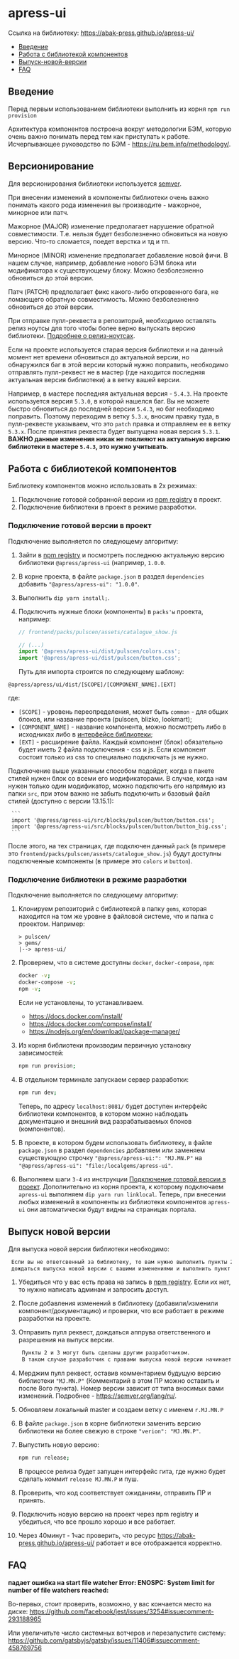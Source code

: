 # apress-ui

Ссылка на библиотеку: https://abak-press.github.io/apress-ui/

* [Введение](#Введение)
* [Работа с библиотекой компонентов](#Работа-с-библиотекой-компонентов)
* [Выпуск-новой-версии](#Выпуск-новой-версии)
* [FAQ](#FAQ)


## Введение

Перед первым использованием библиотеки выполнить из корня `npm run provision`

Архитектура компонентов построена вокруг методологии БЭМ, которую очень важно понимать перед тем как приступать к работе.
Исчерпывающее руководство по БЭМ - https://ru.bem.info/methodology/.


## Версионирование

Для версионирования библиотеки используется [semver](https://semver.org/).

При внесении изменений в компоненты библиотеки очень важно понимать какого рода изменения вы производите - мажорное,
минорное или патч.

Мажорное  (MAJOR) изменение предполагает нарушение обратной совместимости. Т.е. нельзя будет безболезненно обновиться
на новую версию. Что-то сломается, поедет верстка и тд и тп.

Минорное (MINOR) изменение предполагает добавление новой фичи. В нашем случае, например, добавление нового БЭМ блока или
модификатора к существующему блоку. Можно безболезненно обновиться до этой версии.

Патч (PATCH) предполагает фикс какого-либо откровенного бага, не ломающего обратную совместимость. Можно безболезненно
обновиться до этой версии.

При отправке пулл-реквеста в репозиторий, необходимо оставлять релиз ноутсы для того чтобы более верно выпускать версию
библиотеки.
[Подробнее о релиз-ноутсах](https://github.com/abak-press/guides/blob/master/frontend/workflow/common-functionality/README.md#release-notes).


Если на проекте используется старая версия библиотеки и на данный момент нет времени обновиться до актуальной версии,
но обнаружился баг в этой версии который нужно поправить, необходимо отправлять пулл-реквест не в мастер (где находится
последняя актуальная версия библиотеки) а в ветку вашей версии.

Например, в мастере последняя актуальная версия - `5.4.3`. На проекте используется версия `5.3.0`, в которой нашелся
баг. Вы не можете быстро обновиться до последней версии `5.4.3`, но баг необходимо поправить. Поэтому переходим в ветку
`5.3.x`, вносим правку туда, в пулл-реквесте указываем, что это `patch` правка и отправляем ее в ветку `5.3.x`. После 
принятия реквеста будет выпущена новая версия `5.3.1`. **ВАЖНО данные изменения никак не повлияют на актуальную версию
библиотеки в мастере `5.4.3`, это нужно учитывать**.


## Работа с библиотекой компонентов

Библиотеку компонентов можно использовать в 2х режимах:

1. Подключение готовой собранной версии из [npm registry](https://registry.railsc.ru) в проект.
2. Подключение библиотеки в проект в режиме разработки.


### Подключение готовой версии в проект

Подключение выполняется по следующему алгоритму:

1. Зайти в [npm registry](https://registry.railsc.ru) и посмотреть последнюю актуальную версию библиотеки
   `@apress/apress-ui` (например, `1.0.0`.

2. В корне проекта, в файле `package.json` в раздел `dependencies` добавить `"@apress/apress-ui": "1.0.0"`.

3. Выполнить `dip yarn install;`.

4. Подключить нужные блоки (компоненты) в `packs'ы` проекта, например:

   ```js
   // frontend/packs/pulscen/assets/catalogue_show.js
   
   // (...)
   import '@apress/apress-ui/dist/pulscen/colors.css';
   import '@apress/apress-ui/dist/pulscen/button.css';
   ```

   Путь для импорта строится по следующему шаблону:

  `@apress/apress/ui/dist/[SCOPE]/[COMPONENT_NAME].[EXT]`

  где:
  
  * `[SCOPE]`          - уровень переопределения, может быть `common` - для общих блоков, или название проекта (pulscen,
    blizko, lookmart);
  * `[COMPONENT_NAME]` - название компонента, можно посмотреть либо в исходниках либо в
    [интерфейсе библиотеки](https://abak-press.github.io/apress-ui);
  * `[EXT]`            - расширение файла. Каждый компонент (блок) обязательно будет иметь 2 файла подключения - css и
    js. Если компонент состоит только из css то специально подключать js не нужно.
    
  Подключение выше указанным способом подойдет, когда в пакете стилей нужен блок со всеми его модификаторами.
  В случае, когда нам нужен только один модификатор, можно подключить его напрямую из папки `src`,
  при этом важно не забыть подключить и базовый файл стилей (доступно с версии 13.15.1):
   
     ```
     import '@apress/apress-ui/src/blocks/pulscen/button/button.css';
     import '@apress/apress-ui/src/blocks/pulscen/button/button_big.css';
     ```

  После этого, на тех страницах, где подключен данный `pack` (в примере это
  `frontend/packs/pulscen/assets/catalogue_show.js`) будут доступны подключенные компоненты (в примере это `colors` и
  `button`).

### Подключение библиотеки в режиме разработки

Подключение выполняется по следующему алгоритму:

1. Клонируем репозиторий с библиотекой в папку `gems`, которая находится на том же уровне в файловой системе, что и
   папка с проектом. Например:
   ```
   > pulscen/
   > gems/
   |--> apress-ui/
   ```

2. Проверяем, что в системе доступны `docker`, `docker-compose`, `npm`:
   ```sh
   docker -v;
   docker-compose -v;
   npm -v;
   ```

   Если не установлены, то устанавливаем.
   * https://docs.docker.com/install/
   * https://docs.docker.com/compose/install/
   * https://nodejs.org/en/download/package-manager/

3. Из корня библиотеки производим первичную установку зависимостей:
   ```sh
   npm run provision;
   ```

4. В отдельном терминале запускаем сервер разработки:
   ```sh
   npm run dev;
   ```

   Теперь, по адресу `localhost:8081/` будет доступен интерфейс библиотеки компонентов, в котором можно наблюдать
   документацию и внешний вид разрабатываемых блоков (компонентов). 

5. В проекте, в котором будем использовать библиотеку, в файле `package.json` в раздел `dependencies` добавляем
   или заменяем существующую строчку `"@apress/apress-ui:": "MJ.MN.P"`
   на `"@apress/apress-ui": "file:/localgems/apress-ui"`.

6. Выполняем шаги `3-4` из инструкции [Подключение готовой версии в проект](#Подключение-готовой-версии-в-проект).
   Дополнительно из корня проекта, к которому подключаем `apress-ui` выполняем `dip yarn run linklocal`.
   Теперь, при внесении любых изменений в компоненты из библиотеки компонентов `apress-ui` они автоматически будут
   видны на страницах портала.


## Выпуск новой версии

Для выпуска новой версии библиотеки необходимо:

   ```sh
    Если вы не ответсвенный за библиотеку, то вам нужно выполнить пункты 2 и 3,
    дождаться выпуска новой версии с вашими изменениями и выполнить пункт 9.
   ```

1. Убедиться что у вас есть права на запись в [npm registry](https://registry.railsc.ru). Если их нет, то нужно
   написать админам и запросить доступ.

2. После добавления изменений в библиотеку (добавили/изменили компонент/документацию) и проверки, что все работает
   в режиме разработки на проекте.

3. Отправить пулл реквест, дождаться аппрува ответственного и разрешения на выпуск версии.

   ```sh
    Пункты 2 и 3 могут быть сделаны другим разработчиком.
    В таком случае разработчик с правами выпуска новой версии начинает свою работу с 4 пункта.
   ```

4. Мерджим пулл реквест, оставив комментарием будущую версию библиотеки `"MJ.MN.P"`
      (Комментарий в этом ПР можно оставить и после 8ого пункта).
   Номер версии зависит от типа вносимых вами изменений. Подробнее - https://semver.org/lang/ru/.

5. Обновляем локальный master и создаем ветку с именем `r.MJ.MN.P`

6. В файле `package.json` в корне библиотеки заменить версию библиотеки на более свежую в строке `"verion": "MJ.MN.P"`.

7. Выпустить новую версию:
   ```sh
   npm run release;
   ```
   В процессе релиза будет запущен интерфейс гита, где нужно будет сделать коммит `release MJ.MN.P` и пуш.

8. Проверить, что код соответствует ожиданиям, отправить ПР и принять.

9. Подключить новую версию на проект через npm registry и убедиться, что все прошло хорошо и все работает.

10. Через 40минут - 1час проверить, что ресурс https://abak-press.github.io/apress-ui/ работает
    и все отображается корректно.


## FAQ

**падает ошибка на start file watcher Error: ENOSPC: System limit for number of file watchers reached:**

Во-первых, стоит проверить, возможно, у вас кончается место на диске:
https://github.com/facebook/jest/issues/3254#issuecomment-293188965

Или увеличитьте число системных вотчеров и перезапустите систему:
https://github.com/gatsbyjs/gatsby/issues/11406#issuecomment-458769756
